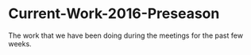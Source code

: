 # Current-Work-2016-Preseason
The work that we have been doing during the meetings for the past few weeks.
